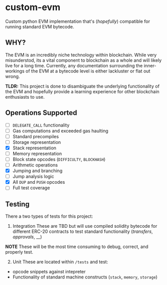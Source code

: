 # custom-evm
Custom python EVM implementation that's (_hopefully_) compatible for running standard EVM bytecode.

## WHY?
The EVM is an incredibly niche technology within blockchain. While very misunderstod, its a vital component to blockchain as a whole and will likely live for a long time. Currently, any documentation surrounding the inner-workings of the EVM at a bytecode level is either lackluster or flat out wrong.

**TLDR:** This project is done to disambiguate the underlying functionality of the EVM and hopefully provide a learning experience for other blockchain enthusiasts to use. 

## Operations Supported
- [ ] `DELEGATE_CALL` functionality
- [ ] Gas computations and exceeded gas haulting
- [ ] Standard precompiles
- [ ] Storage representation
- [X] Stack representation
- [ ] Memory representation
- [ ] Block state opcodes (`DIFFICULTY`, `BLOCKHASH`)
- [ ] Arithmetic operations
- [X] Jumping and branching
- [ ] Jump analysis logic
- [X] All `DUP` and `PUSH` opcodes
- [ ] Full test coverage
 
## Testing 
There a two types of tests for this project:

1. Integration
These are TBD but will use compiled solidity bytecode for different ERC-20 contracts to test standard functionality (_transfers_, _approvals_, __) 

**NOTE** 
These will be the most time consuming to debug, correct, and properly test.


2. Unit
These are located within `/tests` and test:
* opcode snippets against intepreter
* Functionality of standard machine constructs (`stack`, `memory`, `storage`)